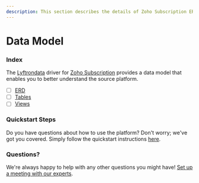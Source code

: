 ```yaml
---
description: This section describes the details of Zoho Subscription ERD, Tables, and Views.
---
```


# Data Model

### Index

The  [Lyftrondata](https://www.lyftrondata.com/) driver for [Zoho Subscription](https://www.lyftrondata.com/integration/business-analytics/zoho-subscription/) provides a data model that enables you to better understand the source platform.

* [ ] [ERD](erd.md)
* [ ] [Tables](tables.md)
* [ ] [Views](views.md)

### Quickstart Steps

Do you have questions about how to use the platform? Don't worry; we've got you covered. Simply follow the quickstart instructions [here](../README.md).


### Questions? <a href="#questions" id="questions"></a>

We're always happy to help with any other questions you might have! [Set up a meeting with our experts](https://www.lyftrondata.com/book-a-meeting/).


